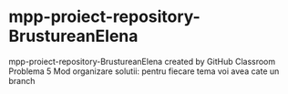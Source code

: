 # mpp-proiect-repository-BrustureanElena
mpp-proiect-repository-BrustureanElena created by GitHub Classroom
 Problema 5
 Mod organizare solutii: pentru fiecare tema voi avea cate un branch
